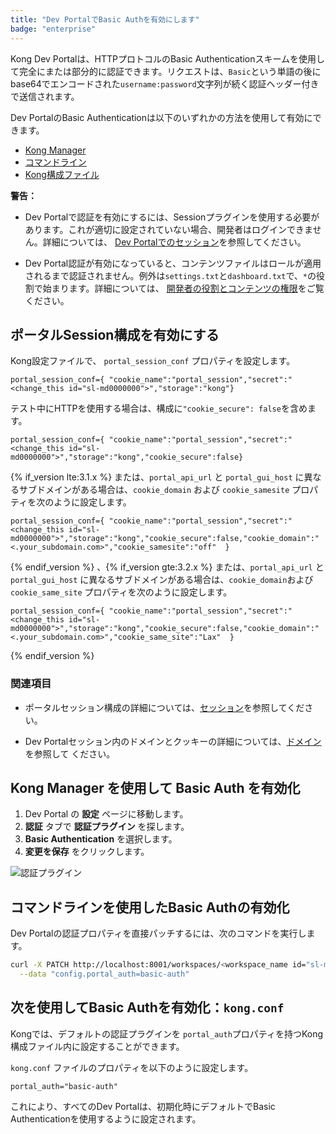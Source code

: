 ```yaml
---
title: "Dev PortalでBasic Authを有効にします"
badge: "enterprise"
---
```

Kong Dev Portalは、HTTPプロトコルのBasic Authenticationスキームを使用して完全にまたは部分的に認証できます。リクエストは、`Basic`という単語の後にbase64でエンコードされた`username:password`文字列が続く認証ヘッダー付きで送信されます。

Dev PortalのBasic Authenticationは以下のいずれかの方法を使用して有効にできます。

* [Kong Manager](#enable-basic-auth-using-kong-manager)
* [コマンドライン](#enable-basic-auth-using-the-command-line)
* [Kong構成ファイル](#enable-basic-auth-using-kongconf)

**警告：** 

* Dev Portalで認証を有効にするには、Sessionプラグインを使用する必要があります。これが適切に設定されていない場合、開発者はログインできません。詳細については、
  [Dev Portalでのセッション](/gateway/{{page.release}}/kong-enterprise/dev-portal/authentication/sessions)を参照してください。

* Dev Portal認証が有効になっていると、コンテンツファイルはロールが適用されるまで認証されません。例外は`settings.txt`と`dashboard.txt`で、`*`の役割で始まります。詳細については、
  [開発者の役割とコンテンツの権限](/gateway/{{page.release}}/kong-enterprise/dev-portal/authentication/developer-permissions)をご覧ください。

ポータルSession構成を有効にする
-------------------

Kong設定ファイルで、 `portal_session_conf` プロパティを設定します。

    portal_session_conf={ "cookie_name":"portal_session","secret":"<change_this id="sl-md0000000">","storage":"kong"}

テスト中にHTTPを使用する場合は、構成に`"cookie_secure": false`を含めます。

    portal_session_conf={ "cookie_name":"portal_session","secret":"<change_this id="sl-md0000000">","storage":"kong","cookie_secure":false}

{% if_version lte:3.1.x %}
または、`portal_api_url` と `portal_gui_host` に異なるサブドメインがある場合は、`cookie_domain` および `cookie_samesite` プロパティを次のように設定します。

    portal_session_conf={ "cookie_name":"portal_session","secret":"<change_this id="sl-md0000000">","storage":"kong","cookie_secure":false,"cookie_domain":"<.your_subdomain.com>","cookie_samesite":"off"  }

{% endif_version %}
、{% if_version gte:3.2.x %}
または、`portal_api_url` と `portal_gui_host` に異なるサブドメインがある場合は、`cookie_domain`および `cookie_same_site` プロパティを次のように設定します。

    portal_session_conf={ "cookie_name":"portal_session","secret":"<change_this id="sl-md0000000">","storage":"kong","cookie_secure":false,"cookie_domain":"<.your_subdomain.com>","cookie_same_site":"Lax"  }

{% endif_version %}

### 関連項目

* ポータルセッション構成の詳細については、[セッション](/gateway/{{page.release}}/kong-enterprise/dev-portal/authentication/sessions#portal-session-conf)を参照してください。

* Dev Portalセッション内のドメインとクッキーの詳細については、[ドメイン](/gateway/{{page.release}}/kong-enterprise/dev-portal/authentication/sessions#domains)を参照して
  ください。

Kong Manager を使用して Basic Auth を有効化
----------------------------------

1. Dev Portal の **設定** ページに移動します。
2. **認証** タブで **認証プラグイン** を探します。
3. **Basic Authentication** を選択します。
4. **変更を保存** をクリックします。

![認証プラグイン](/assets/images/products/gateway/dev-portal/portal-settings-auth-plugin.png)

コマンドラインを使用したBasic Authの有効化
--------------------------

Dev Portalの認証プロパティを直接パッチするには、次のコマンドを実行します。

```bash
curl -X PATCH http://localhost:8001/workspaces/<workspace_name id="sl-md0000000"> \
  --data "config.portal_auth=basic-auth"
```

次を使用してBasic Authを有効化：`kong.conf`
--------------------------------

Kongでは、デフォルトの認証プラグインを
`portal_auth`プロパティを持つKong構成ファイル内に設定することができます。

`kong.conf` ファイルのプロパティを以下のように設定します。

    portal_auth="basic-auth"

これにより、すべてのDev Portalは、初期化時にデフォルトでBasic Authenticationを使用するように設定されます。

